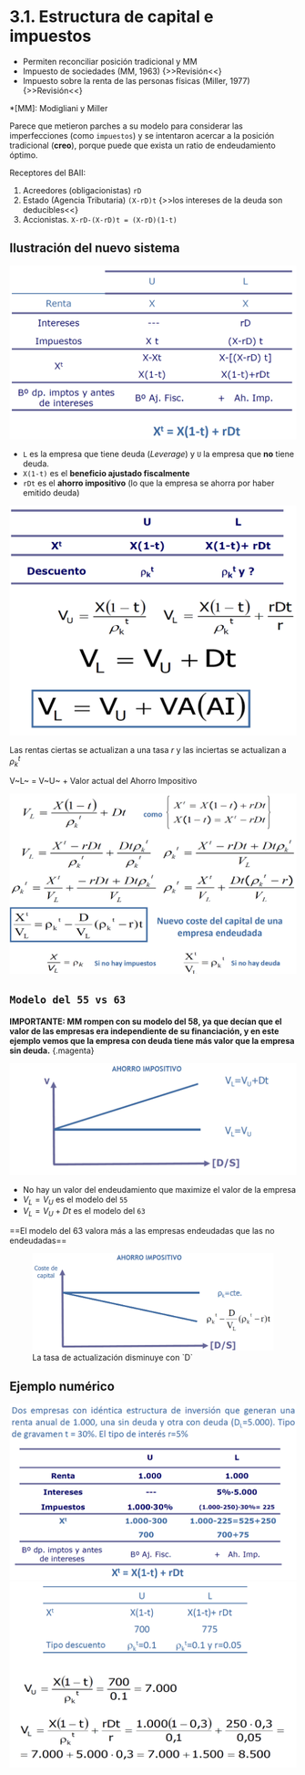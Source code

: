 # 3.1. Estructura de capital e impuestos

- Permiten reconciliar posición tradicional y MM
- Impuesto de sociedades (MM, 1963) {>>Revisión<<}
- Impuesto sobre la renta de las personas físicas (Miller, 1977) {>>Revisión<<}

*[MM]: Modigliani y Miller

Parece que metieron parches a su modelo para considerar las imperfecciones (como `impuestos`) y se intentaron acercar a la posición tradicional (**creo**), porque puede que exista un ratio de endeudamiento óptimo.

Receptores del BAII:

1. Acreedores (obligacionistas) `rD`
2. Estado (Agencia Tributaria) `(X-rD)t` {>>los intereses de la deuda son deducibles<<}
3. Accionistas. `X-rD-(X-rD)t = (X-rD)(1-t)`

## Ilustración del nuevo sistema

![img](../images/tema-3/ejemplo-apartado-1.png)

- `L` es la empresa que tiene deuda (*Leverage*) y `U` la empresa que **no** tiene deuda.
- `X(1-t)` es el **beneficio ajustado fiscalmente**
- `rDt` es el **ahorro impositivo** (lo que la empresa se ahorra por haber emitido deuda)

![img](../images/tema-3/ejemplo-apartado-1-continuacion.png)

Las rentas ciertas se actualizan a una tasa $r$ y las inciertas se actualizan a $\rho_k^t$

V~L~ = V~U~ + Valor actual del Ahorro Impositivo

![img](../images/tema-3/nuevo-coste-del-capital-de-una-empresa-endeudada.png)

## `Modelo del 55 vs 63`

**IMPORTANTE: MM rompen con su modelo del 58, ya que decían que el valor de las empresas era independiente de su financiación, y en este ejemplo vemos que la empresa con deuda tiene más valor que la empresa sin deuda.**
{.magenta}

![img](../images/tema-3/1-ahorro-impositivo.png)

- No hay un valor del endeudamiento que maximize el valor de la empresa
- $V_L=V_U$ es el modelo del `55`
- $V_L=V_U+Dt$ es el modelo del `63`

==El modelo del 63 valora más a las empresas endeudadas que las no endeudadas==

<figure>
  <img src="../../images/tema-3/1-ahorro-impositivo-2.png" />
  <figcaption>La tasa de actualización disminuye con `D`</figcaption>
</figure>

## Ejemplo numérico

![img](../images/tema-3/1-otro-ejemplo-numerico.png)
![img](../images/tema-3/1-otro-ejemplo-numerico-p2.png)
